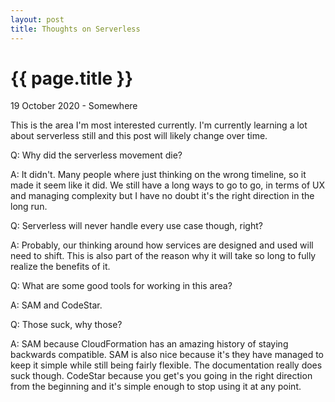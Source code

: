 ```yaml
---
layout: post
title: Thoughts on Serverless
---
```


{{ page.title }}
================

<p class="meta">19 October 2020 - Somewhere</p>

This is the area I'm most interested currently. I'm currently learning a lot about serverless still and this post will likely change over time.

Q: Why did the serverless movement die?

A: It didn't. Many people where just thinking on the wrong timeline, so it made it seem like it did. We still have a long ways to go to go, in terms of UX and managing complexity but I have no doubt it's the right direction in the long run.


Q: Serverless will never handle every use case though, right?

A: Probably, our thinking around how services are designed and used will need to shift. This is also part of the reason why it will take so long to fully realize the benefits of it.


Q: What are some good tools for working in this area?

A: SAM and CodeStar.


Q: Those suck, why those?

A: SAM because CloudFormation has an amazing history of staying backwards compatible. SAM is also nice because it's they have managed to keep it simple while still being fairly flexible. The documentation really does suck though. CodeStar because you get's you going in the right direction from the beginning and it's simple enough to stop using it at any point.
